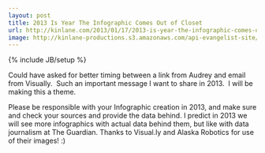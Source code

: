 ```yaml
---
layout: post
title: 2013 Is Year The Infographic Comes Out of Closet
url: http://kinlane.com/2013/01/17/2013-is-year-the-infographic-comes-out-of-closet/
image: http://kinlane-productions.s3.amazonaws.com/api-evangelist-site/blog/check-your-facts-525x655.jpg
---
```

{% include JB/setup %}
Could have asked for better timing between a link from Audrey and email from Visually. &nbsp;Such an important message I want to share in 2013. &nbsp;I will be making this a theme.








Please be responsible with your Infographic creation in 2013, and make sure and check your sources and provide the data behind.
I predict in 2013 we will see more infographics with actual data behind them, but like with data journalism at The Guardian.
Thanks to Visual.ly and Alaska Robotics for use of their images! :)